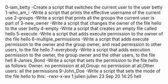 0-iam_betty -Create a script that switches the current user to the user betty
1-who_am_i -Write a script that prints the effective username of the current use
2-groups -Write a script that prints all the groups the current user is part of
3-new_owner -Write a script that changes the owner of the file hello to the user betty
4-empty -Write a script that creates an empty file called hello
5-execute -Write a script that adds execute permission to the owner of the file hello
6-multiple_permissions -Write a script that adds execute permission to the owner and the group owner, and read permission to other users, to the file hello
7-everybody -Write a script that adds execution permission to the owner, the group owner and the other users, to the file hell
8-James_Bond -Write a script that sets the permission to the file hello as follows: Owner: no permission at all,Group: no permission at all,Other users: all the permissions 
9-John_Doe -Write a script that sets the mode of the file hello to this: -rwxr-x-wx 1 julien julien 23 Sep 20 14:25 hell

